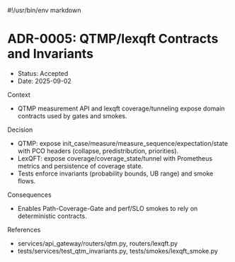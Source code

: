 #!/usr/bin/env markdown

# ADR-0005: QTMP/lexqft Contracts and Invariants

- Status: Accepted
- Date: 2025-09-02

Context
- QTMP measurement API and lexqft coverage/tunneling expose domain contracts used by gates and smokes.

Decision
- QTMP: expose init_case/measure/measure_sequence/expectation/state with PCO headers (collapse, predistribution, priorities).
- LexQFT: expose coverage/coverage_state/tunnel with Prometheus metrics and persistence of coverage state.
- Tests enforce invariants (probability bounds, UB range) and smoke flows.

Consequences
- Enables Path-Coverage-Gate and perf/SLO smokes to rely on deterministic contracts.

References
- services/api_gateway/routers/qtm.py, routers/lexqft.py
- tests/services/test_qtm_invariants.py, tests/smokes/lexqft_smoke.py

